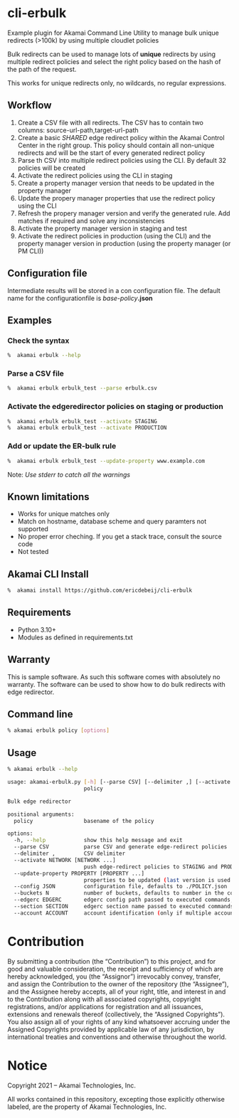 # cli-erbulk
Example plugin for Akamai Command Line Utility to manage bulk unique redirects (>100k) by using multiple cloudlet policies

Bulk redirects can be used to manage lots of **unique** redirects by using multiple redirect policies and select the right policy based on the hash of the path of the request.

This works for unique redirects only, no wildcards, no regular expressions.

## Workflow
1. Create a CSV file with all redirects. The CSV has to contain two columns: source-url-path,target-url-path
2.  Create a basic _SHARED_ edge redirect policy within the Akamai Control Center in the right group. This policy should contain all non-unique redirects and will be the start of every generated redirect policy
3. Parse th CSV into multiple redirect policies using the CLI. By default 32 policies will be created
4. Activate the redirect policies using the CLI in staging
5. Create a property manager version that needs to be updated in the property manager
6. Update the propery manager properties that use the redirect policy using the CLI
7. Refresh the propery manager version and verify the generated rule. Add matches if required and solve any inconsistencies
7. Activate the property manager version in staging and test
8. Activate the redirect policies in production (using the CLI) and the property manager version in production (using the property manager (or PM CLI))

## Configuration file
Intermediate results will be stored in a con configuration file. The default name for the configurationfile is _base-policy_**.json**

## Examples

### Check the syntax
```bash
%  akamai erbulk --help
```

### Parse a CSV file
```bash
%  akamai erbulk erbulk_test --parse erbulk.csv 
```

### Activate the edgeredirector policies on staging or production
```bash
%  akamai erbulk erbulk_test --activate STAGING
%  akamai erbulk erbulk_test --activate PRODUCTION
```

### Add or update the ER-bulk rule 
```bash
%  akamai erbulk erbulk_test --update-property www.example.com
```
Note: _Use stderr to catch all the warnings_

## Known limitations
- Works for unique matches only
- Match on hostname, database scheme and query paramters not supported
- No proper error cheching. If you get a stack trace, consult the source code
- Not tested 

## Akamai CLI Install
```bash
%  akamai install https://github.com/ericdebeij/cli-erbulk
```

## Requirements
* Python 3.10+
* Modules as defined in requirements.txt

## Warranty
This is sample software. As such this software comes with absolutely no warranty. The software can be used to show how to do bulk redirects with edge redirector.

## Command line
```bash
% akamai erbulk policy [options]
```

## Usage
```bash
% akamai erbulk --help

usage: akamai-erbulk.py [-h] [--parse CSV] [--delimiter ,] [--activate NETWORK [NETWORK ...]] [--update-property PROPERTY [PROPERTY ...]] [--config JSON] [--buckets N] [--edgerc EDGERC] [--section SECTION] [--account ACCOUNT]
                        policy

Bulk edge redirector

positional arguments:
  policy                basename of the policy

options:
  -h, --help            show this help message and exit
  --parse CSV           parse CSV and generate edge-redirect policies
  --delimiter ,         CSV delimiter
  --activate NETWORK [NETWORK ...]
                        push edge-redirect policies to STAGING and PRODUCTION
  --update-property PROPERTY [PROPERTY ...]
                        properties to be updated (last version is used and should be editable)
  --config JSON         configuration file, defaults to ./POLICY.json
  --buckets N           number of buckets, defaults to number in the config or 32
  --edgerc EDGERC       edgerc config path passed to executed commands, defaults to ~/.edgerc
  --section SECTION     edgerc section name passed to executed commands, defaults to 'default'
  --account ACCOUNT     account identification (only if multiple accounts can be used)
```

# Contribution

By submitting a contribution (the “Contribution”) to this project, and for good and valuable consideration, the receipt and sufficiency of which are hereby acknowledged, you (the “Assignor”) irrevocably convey, transfer, and assign the Contribution to the owner of the repository (the “Assignee”), and the Assignee hereby accepts, all of your right, title, and interest in and to the Contribution along with all associated copyrights, copyright registrations, and/or applications for registration and all issuances, extensions and renewals thereof (collectively, the “Assigned Copyrights”). You also assign all of your rights of any kind whatsoever accruing under the Assigned Copyrights provided by applicable law of any jurisdiction, by international treaties and conventions and otherwise throughout the world. 

# Notice

Copyright 2021 – Akamai Technologies, Inc.
 
All works contained in this repository, excepting those explicitly otherwise labeled, are the property of Akamai Technologies, Inc.

